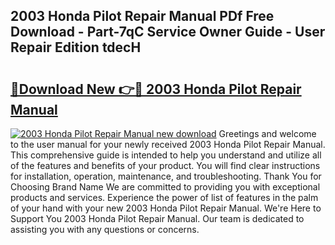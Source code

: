 ## 2003 Honda Pilot Repair Manual PDf Free Download - Part-7qC Service Owner Guide - User Repair Edition tdecH

# <h2><a href="http://bc14824.oget.top/?id=2003+Honda+Pilot+Repair+Manual">🔗Download New 👉🔴 2003 Honda Pilot Repair Manual</a></h2>

[![2003 Honda Pilot Repair Manual new download](https://i.imgur.com/5g1atiW.png)](http://bc14824.oget.top/?id=2003+Honda+Pilot+Repair+Manual)
Greetings and welcome to the user manual for your newly received 2003 Honda Pilot Repair Manual. This comprehensive guide is intended to help you understand and utilize all of the features and benefits of your product. You will find clear instructions for installation, operation, maintenance, and troubleshooting. Thank You for Choosing Brand Name We are committed to providing you with exceptional products and services. Experience the power of list of features in the palm of your hand with your new 2003 Honda Pilot Repair Manual. We're Here to Support You 2003 Honda Pilot Repair Manual. Our team is dedicated to assisting you with any questions or concerns.
